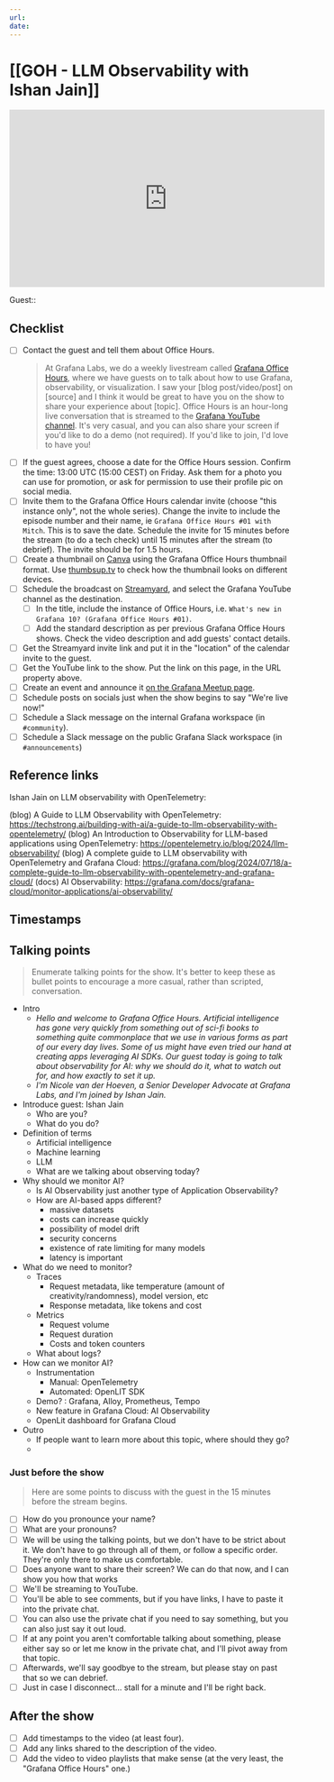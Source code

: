```yaml
---
url:
date: 
---
```

# [[GOH - LLM Observability with Ishan Jain]]

<iframe width="560" height="315" src="https://www.youtube.com/embed/" title="YouTube video player" frameborder="0" allow="accelerometer; autoplay; clipboard-write; encrypted-media; gyroscope; picture-in-picture" allowfullscreen></iframe>

Guest:: 

## Checklist

- [ ] Contact the guest and tell them about Office Hours.
	> At Grafana Labs, we do a weekly livestream called [Grafana Office Hours](https://www.youtube.com/watch?v=uk7NoagbJ28&list=PLDGkOdUX1Ujrrse-cdj20RRah9hyHdxBu), where we have guests on to talk about how to use Grafana, observability, or visualization. I saw your [blog post/video/post] on [source] and I think it would be great to have you on the show to share your experience about [topic].
	Office Hours is an hour-long live conversation that is streamed to the [Grafana YouTube channel](https://youtube.com/@grafana). It's very casual, and you can also share your screen if you'd like to do a demo (not required). If you'd like to join, I'd love to have you! 
- [ ] If the guest agrees, choose a date for the Office Hours session. Confirm the time: 13:00 UTC (15:00 CEST) on Friday. Ask them for a photo you can use for promotion, or ask for permission to use their profile pic on social media.
- [ ] Invite them to the Grafana Office Hours calendar invite (choose "this instance only", not the whole series). Change the invite to include the episode number and their name, ie `Grafana Office Hours #01 with Mitch`. This is to save the date. Schedule the invite for 15 minutes before the stream (to do a tech check) until 15 minutes after the stream (to debrief). The invite should be for 1.5 hours.
- [ ] Create a thumbnail on [Canva](https://canva.com) using the Grafana Office Hours thumbnail format. Use [thumbsup.tv](https://thumbsup.tv) to check how the thumbnail looks on different devices.
- [ ] Schedule the broadcast on [Streamyard](https://streamyard.com), and select the Grafana YouTube channel as the destination.
	- [ ] In the title, include the instance of Office Hours, i.e. `What's new in Grafana 10? (Grafana Office Hours #01)`.
	- [ ] Add the standard description as per previous Grafana Office Hours shows. Check the video description and add guests' contact details.
- [ ] Get the Streamyard invite link and put it in the "location" of the calendar invite to the guest.
- [ ] Get the YouTube link to the show. Put the link on this page, in the URL property above.
- [ ] Create an event and announce it [on the Grafana Meetup page](https://www.meetup.com/grafana-friends-virtual-meetup-group/).
- [ ] Schedule posts on socials just when the show begins to say "We're live now!"
- [ ] Schedule a Slack message on the internal Grafana workspace (in `#community`).
- [ ] Schedule a Slack message on the public Grafana Slack workspace (in `#announcements`)

## Reference links


Ishan Jain on LLM observability with OpenTelemetry: 

(blog) A Guide to LLM Observability with OpenTelemetry: https://techstrong.ai/building-with-ai/a-guide-to-llm-observability-with-opentelemetry/
(blog) An Introduction to Observability for LLM-based applications using OpenTelemetry: https://opentelemetry.io/blog/2024/llm-observability/
(blog) A complete guide to LLM observability with OpenTelemetry and Grafana Cloud:  https://grafana.com/blog/2024/07/18/a-complete-guide-to-llm-observability-with-opentelemetry-and-grafana-cloud/
(docs) AI Observability: https://grafana.com/docs/grafana-cloud/monitor-applications/ai-observability/

## Timestamps



## Talking points

> Enumerate talking points for the show. It's better to keep these as bullet points to encourage a more casual, rather than scripted, conversation.

- Intro
	- *Hello and welcome to Grafana Office Hours. Artificial intelligence has gone very quickly from something out of sci-fi books to something quite commonplace that we use in various forms as part of our every day lives. Some of us might have even tried our hand at creating apps leveraging AI SDKs. Our guest today is going to talk about observability for AI: why we should do it, what to watch out for, and how exactly to set it up.*
	- *I'm Nicole van der Hoeven, a Senior Developer Advocate at Grafana Labs, and I'm joined by Ishan Jain.*
- Introduce guest: Ishan Jain
	- Who are you?
	- What do you do?
- Definition of terms
	- Artificial intelligence
	- Machine learning
	- LLM
	- What are we talking about observing today?
- Why should we monitor AI?
	- Is AI Observability just another type of Application Observability?
	- How are AI-based apps different?
		- massive datasets
		- costs can increase quickly
		- possibility of model drift
		- security concerns
		- existence of rate limiting for many models
		- latency is important
- What do we need to monitor?
	- Traces
		- Request metadata, like temperature (amount of creativity/randomness), model version, etc
		- Response metadata, like tokens and cost
	- Metrics
		- Request volume
		- Request duration
		- Costs and token counters
	- What about logs?
- How can we monitor AI?
	- Instrumentation
		- Manual: OpenTelemetry
		- Automated: OpenLIT SDK
	- Demo? : Grafana, Alloy, Prometheus, Tempo
	- New feature in Grafana Cloud: AI Observability
	- OpenLit dashboard for Grafana Cloud
- Outro
	- If people want to learn more about this topic, where should they go?
	- 

### Just before the show

> Here are some points to discuss with the guest in the 15 minutes before the stream begins.

- [ ] How do you pronounce your name?
- [ ] What are your pronouns?
- [ ] We will be using the talking points, but we don't have to be strict about it. We don't have to go through all of them, or follow a specific order. They're only there to make us comfortable.
- [ ] Does anyone want to share their screen? We can do that now, and I can show you how that works
- [ ] We'll be streaming to YouTube.
- [ ] You'll be able to see comments, but if you have links, I have to paste it into the private chat.
- [ ] You can also use the private chat if you need to say something, but you can also just say it out loud.
- [ ] If at any point you aren't comfortable talking about something, please either say so or let me know in the private chat, and I'll pivot away from that topic.
- [ ] Afterwards, we'll say goodbye to the stream, but please stay on past that so we can debrief.
- [ ] Just in case I disconnect... stall for a minute and I'll be right back.

## After the show

- [ ] Add timestamps to the video (at least four).
- [ ] Add any links shared to the description of the video.
- [ ] Add the video to video playlists that make sense (at the very least, the "Grafana Office Hours" one.)